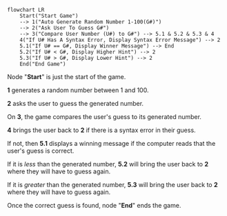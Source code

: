 ```mermaid
flowchart LR
    Start("Start Game")
    --> 1("Auto Generate Random Number 1-100(G#)")
    --> 2("Ask User To Guess G#")
    --> 3("Compare User Number (U#) to G#") --> 5.1 & 5.2 & 5.3 & 4
    4("If U# Has A Syntax Error, Display Syntax Error Message") --> 2
    5.1("If U# == G#, Display Winner Message") --> End
    5.2("If U# < G#, Display Higher Hint") --> 2
    5.3("If U# > G#, Display Lower Hint") --> 2
    End("End Game")
```

Node "**Start**" is just the start of the game.

**1** generates a random number between 1 and 100.

**2** asks the user to guess the generated number.

On **3**, the game compares the user's guess to its generated number.

**4** brings the user back to **2** if there is a syntax error in their guess.

If not, then **5.1** displays a winning message if the computer reads that the user's guess is correct.

If it is *less* than the generated number, **5.2** will bring the user back to **2** where they will have to guess again.

If it is *greater* than the generated number, **5.3** will bring the user back to **2** where they will have to guess again.

Once the correct guess is found, node "**End**" ends the game.
